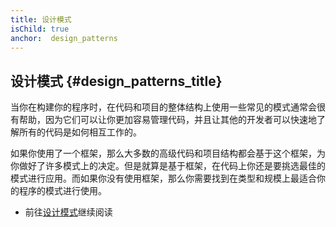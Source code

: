 ```yaml
---
title: 设计模式
isChild: true
anchor:  design_patterns
---
```


## 设计模式 {#design_patterns_title}

当你在构建你的程序时，在代码和项目的整体结构上使用一些常见的模式通常会很有帮助，因为它们可以让你更加容易管理代码，并且让其他的开发者可以快速地了解所有的代码是如何相互工作的。

如果你使用了一个框架，那么大多数的高级代码和项目结构都会基于这个框架，为你做好了许多模式上的决定。但是就算是基于框架，在代码上你还是要挑选最佳的模式进行应用。而如果你没有使用框架，那么你需要找到在类型和规模上最适合你的程序的模式进行使用。

* 前往[设计模式](pages/Design-Patterns.html)继续阅读
